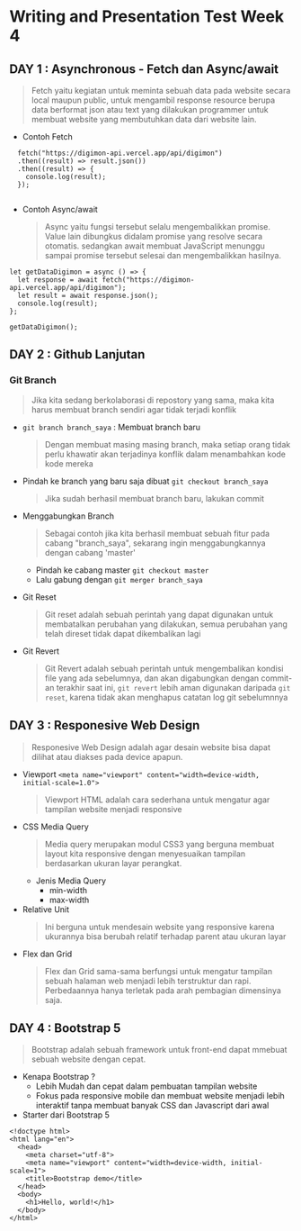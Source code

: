 # Writing and Presentation Test Week 4

## DAY 1 : Asynchronous - Fetch dan Async/await

> Fetch yaitu kegiatan untuk meminta sebuah data pada website secara local maupun public, untuk mengambil response resource berupa data berformat json atau text yang dilakukan programmer untuk membuat website yang membutuhkan data dari website lain.

- Contoh Fetch

```
  fetch("https://digimon-api.vercel.app/api/digimon")
  .then((result) => result.json())
  .then((result) => {
    console.log(result);
  });


```

- Contoh Async/await
  > Async yaitu fungsi tersebut selalu mengembalikkan promise. Value lain dibungkus didalam promise yang resolve secara otomatis. sedangkan await membuat JavaScript menunggu sampai promise tersebut selesai dan mengembalikkan hasilnya.

```
let getDataDigimon = async () => {
  let response = await fetch("https://digimon-api.vercel.app/api/digimon");
  let result = await response.json();
  console.log(result);
};

getDataDigimon();

```

## DAY 2 : Github Lanjutan

### Git Branch

> Jika kita sedang berkolaborasi di repostory yang sama, maka kita harus membuat branch sendiri agar tidak terjadi konflik

- `git branch branch_saya` : Membuat branch baru
  > Dengan membuat masing masing branch, maka setiap orang tidak perlu khawatir akan terjadinya konflik dalam menambahkan kode kode mereka
- Pindah ke branch yang baru saja dibuat `git checkout branch_saya`
  > Jika sudah berhasil membuat branch baru, lakukan commit
- Menggabungkan Branch

  > Sebagai contoh jika kita berhasil membuat sebuah fitur pada cabang "branch_saya", sekarang ingin menggabungkannya dengan cabang 'master'

  - Pindah ke cabang master `git checkout master`
  - Lalu gabung dengan `git merger branch_saya`

- Git Reset

  > Git reset adalah sebuah perintah yang dapat digunakan untuk membatalkan perubahan yang dilakukan, semua perubahan yang telah direset tidak dapat dikembalikan lagi

- Git Revert
  > Git Revert adalah sebuah perintah untuk mengembalikan kondisi file yang ada sebelumnya, dan akan digabungkan dengan commit-an terakhir saat ini, `git revert` lebih aman digunakan daripada `git reset`, karena tidak akan menghapus catatan log git sebelumnnya

## DAY 3 : Responesive Web Design

> Responesive Web Design adalah agar desain website bisa dapat dilihat atau diakses pada device apapun.

- Viewport `<meta name="viewport" content="width=device-width, initial-scale=1.0">`
  > Viewport HTML adalah cara sederhana untuk mengatur agar tampilan website menjadi responsive
- CSS Media Query
  > Media query merupakan modul CSS3 yang berguna membuat layout kita responsive dengan menyesuaikan tampilan berdasarkan ukuran layar perangkat.
  - Jenis Media Query
    - min-width
    - max-width
- Relative Unit
  > Ini berguna untuk mendesain website yang responsive karena ukurannya bisa berubah relatif terhadap parent atau ukuran layar
- Flex dan Grid
  > Flex dan Grid sama-sama berfungsi untuk mengatur tampilan sebuah halaman web menjadi lebih terstruktur dan rapi. Perbedaannya hanya terletak pada arah pembagian dimensinya saja.

## DAY 4 : Bootstrap 5

> Bootstrap adalah sebuah framework untuk front-end dapat mmebuat sebuah website dengan cepat.

- Kenapa Bootstrap ?
  - Lebih Mudah dan cepat dalam pembuatan tampilan website
  - Fokus pada responsive mobile dan membuat website menjadi lebih interaktif tanpa membuat banyak CSS dan Javascript dari awal
- Starter dari Bootstrap 5

```
<!doctype html>
<html lang="en">
  <head>
    <meta charset="utf-8">
    <meta name="viewport" content="width=device-width, initial-scale=1">
    <title>Bootstrap demo</title>
  </head>
  <body>
    <h1>Hello, world!</h1>
  </body>
</html>
```
